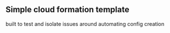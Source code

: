 ## Simple cloud formation template

built to test and isolate issues around automating config creation
